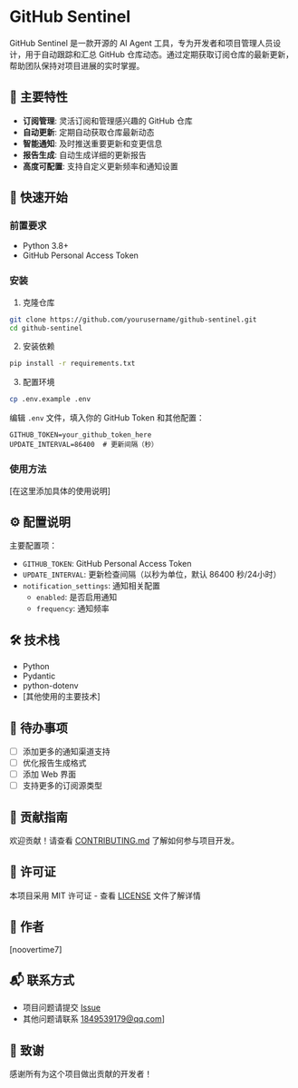 # GitHub Sentinel

GitHub Sentinel 是一款开源的 AI Agent 工具，专为开发者和项目管理人员设计，用于自动跟踪和汇总 GitHub 仓库动态。通过定期获取订阅仓库的最新更新，帮助团队保持对项目进展的实时掌握。

## 🌟 主要特性

- **订阅管理**: 灵活订阅和管理感兴趣的 GitHub 仓库
- **自动更新**: 定期自动获取仓库最新动态
- **智能通知**: 及时推送重要更新和变更信息
- **报告生成**: 自动生成详细的更新报告
- **高度可配置**: 支持自定义更新频率和通知设置

## 🚀 快速开始

### 前置要求

- Python 3.8+
- GitHub Personal Access Token

### 安装

1. 克隆仓库
```bash
git clone https://github.com/yourusername/github-sentinel.git
cd github-sentinel
```

2. 安装依赖
```bash
pip install -r requirements.txt
```

3. 配置环境
```bash
cp .env.example .env
```

编辑 `.env` 文件，填入你的 GitHub Token 和其他配置：
```env
GITHUB_TOKEN=your_github_token_here
UPDATE_INTERVAL=86400  # 更新间隔（秒）
```

### 使用方法

[在这里添加具体的使用说明]

## ⚙️ 配置说明

主要配置项：

- `GITHUB_TOKEN`: GitHub Personal Access Token
- `UPDATE_INTERVAL`: 更新检查间隔（以秒为单位，默认 86400 秒/24小时）
- `notification_settings`: 通知相关配置
  - `enabled`: 是否启用通知
  - `frequency`: 通知频率

## 🛠️ 技术栈

- Python
- Pydantic
- python-dotenv
- [其他使用的主要技术]

## 📝 待办事项

- [ ] 添加更多的通知渠道支持
- [ ] 优化报告生成格式
- [ ] 添加 Web 界面
- [ ] 支持更多的订阅源类型

## 🤝 贡献指南

欢迎贡献！请查看 [CONTRIBUTING.md](CONTRIBUTING.md) 了解如何参与项目开发。

## 📄 许可证

本项目采用 MIT 许可证 - 查看 [LICENSE](LICENSE) 文件了解详情

## 👥 作者

[noovertime7]

## 📬 联系方式

- 项目问题请提交 [Issue](https://github.com/noovertime7/GithubSentinel/issues)
- 其他问题请联系 1849539179@qq.com]

## 🙏 致谢

感谢所有为这个项目做出贡献的开发者！
